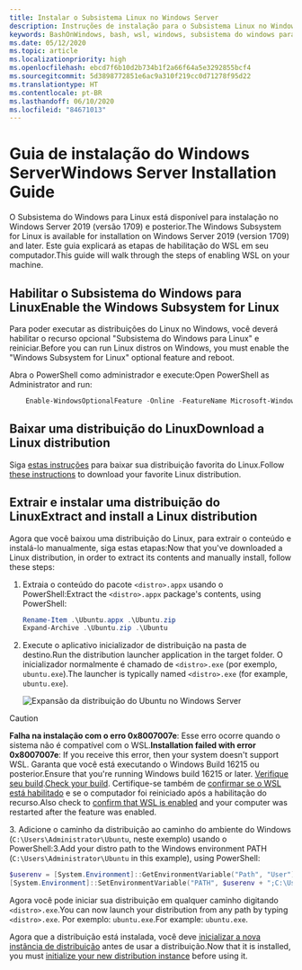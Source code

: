 ```yaml
---
title: Instalar o Subsistema Linux no Windows Server
description: Instruções de instalação para o Subsistema Linux no Windows Server.
keywords: BashOnWindows, bash, wsl, windows, subsistema do windows para linux, windowssubsystem, ubuntu, windows server
ms.date: 05/12/2020
ms.topic: article
ms.localizationpriority: high
ms.openlocfilehash: ebcd7f6b10d2b734b1f2a66f64a5e3292855bcf4
ms.sourcegitcommit: 5d3898772851e6ac9a310f219cc0d71278f95d22
ms.translationtype: HT
ms.contentlocale: pt-BR
ms.lasthandoff: 06/10/2020
ms.locfileid: "84671013"
---
```

# <a name="windows-server-installation-guide"></a><span data-ttu-id="0a54d-104">Guia de instalação do Windows Server</span><span class="sxs-lookup"><span data-stu-id="0a54d-104">Windows Server Installation Guide</span></span>

<span data-ttu-id="0a54d-105">O Subsistema do Windows para Linux está disponível para instalação no Windows Server 2019 (versão 1709) e posterior.</span><span class="sxs-lookup"><span data-stu-id="0a54d-105">The Windows Subsystem for Linux is available for installation on Windows Server 2019 (version 1709) and later.</span></span> <span data-ttu-id="0a54d-106">Este guia explicará as etapas de habilitação do WSL em seu computador.</span><span class="sxs-lookup"><span data-stu-id="0a54d-106">This guide will walk through the steps of enabling WSL on your machine.</span></span>

## <a name="enable-the-windows-subsystem-for-linux"></a><span data-ttu-id="0a54d-107">Habilitar o Subsistema do Windows para Linux</span><span class="sxs-lookup"><span data-stu-id="0a54d-107">Enable the Windows Subsystem for Linux</span></span>

<span data-ttu-id="0a54d-108">Para poder executar as distribuições do Linux no Windows, você deverá habilitar o recurso opcional "Subsistema do Windows para Linux" e reiniciar.</span><span class="sxs-lookup"><span data-stu-id="0a54d-108">Before you can run Linux distros on Windows, you must enable the "Windows Subsystem for Linux" optional feature and reboot.</span></span>

<span data-ttu-id="0a54d-109">Abra o PowerShell como administrador e execute:</span><span class="sxs-lookup"><span data-stu-id="0a54d-109">Open PowerShell as Administrator and run:</span></span>

```powershell
    Enable-WindowsOptionalFeature -Online -FeatureName Microsoft-Windows-Subsystem-Linux

```

## <a name="download-a-linux-distribution"></a><span data-ttu-id="0a54d-110">Baixar uma distribuição do Linux</span><span class="sxs-lookup"><span data-stu-id="0a54d-110">Download a Linux distribution</span></span>

<span data-ttu-id="0a54d-111">Siga [estas instruções](install-manual.md) para baixar sua distribuição favorita do Linux.</span><span class="sxs-lookup"><span data-stu-id="0a54d-111">Follow [these instructions](install-manual.md) to download your favorite Linux distribution.</span></span>

## <a name="extract-and-install-a-linux-distribution"></a><span data-ttu-id="0a54d-112">Extrair e instalar uma distribuição do Linux</span><span class="sxs-lookup"><span data-stu-id="0a54d-112">Extract and install a Linux distribution</span></span>

<span data-ttu-id="0a54d-113">Agora que você baixou uma distribuição do Linux, para extrair o conteúdo e instalá-lo manualmente, siga estas etapas:</span><span class="sxs-lookup"><span data-stu-id="0a54d-113">Now that you've downloaded a Linux distribution, in order to extract its contents and manually install, follow these steps:</span></span>

1. <span data-ttu-id="0a54d-114">Extraia o conteúdo do pacote `<distro>.appx` usando o PowerShell:</span><span class="sxs-lookup"><span data-stu-id="0a54d-114">Extract the `<distro>.appx` package's contents, using PowerShell:</span></span>

    ```powershell
    Rename-Item .\Ubuntu.appx .\Ubuntu.zip
    Expand-Archive .\Ubuntu.zip .\Ubuntu
    ```

2. <span data-ttu-id="0a54d-115">Execute o aplicativo inicializador de distribuição na pasta de destino.</span><span class="sxs-lookup"><span data-stu-id="0a54d-115">Run the distribution launcher application in the target folder.</span></span> <span data-ttu-id="0a54d-116">O inicializador normalmente é chamado de `<distro>.exe` (por exemplo, `ubuntu.exe`).</span><span class="sxs-lookup"><span data-stu-id="0a54d-116">The launcher is typically named `<distro>.exe` (for example, `ubuntu.exe`).</span></span>

    ![Expansão da distribuição do Ubuntu no Windows Server](media/server-appx-expand.png)

> [!CAUTION]
> <span data-ttu-id="0a54d-118">**Falha na instalação com o erro 0x8007007e**: Esse erro ocorre quando o sistema não é compatível com o WSL.</span><span class="sxs-lookup"><span data-stu-id="0a54d-118">**Installation failed with error 0x8007007e**: If you receive this error, then your system doesn't support WSL.</span></span> <span data-ttu-id="0a54d-119">Garanta que você está executando o Windows Build 16215 ou posterior.</span><span class="sxs-lookup"><span data-stu-id="0a54d-119">Ensure that you're running Windows build 16215 or later.</span></span> <span data-ttu-id="0a54d-120">[Verifique seu build](troubleshooting.md#check-your-build-number).</span><span class="sxs-lookup"><span data-stu-id="0a54d-120">[Check your build](troubleshooting.md#check-your-build-number).</span></span> <span data-ttu-id="0a54d-121">Certifique-se também de [confirmar se o WSL está habilitado](troubleshooting.md#confirm-wsl-is-enabled) e se o computador foi reiniciado após a habilitação do recurso.</span><span class="sxs-lookup"><span data-stu-id="0a54d-121">Also check to [confirm that WSL is enabled](troubleshooting.md#confirm-wsl-is-enabled) and your computer was restarted after the feature was enabled.</span></span>  

<span data-ttu-id="0a54d-122">3. Adicione o caminho da distribuição ao caminho do ambiente do Windows (`C:\Users\Administrator\Ubuntu`, neste exemplo) usando o PowerShell:</span><span class="sxs-lookup"><span data-stu-id="0a54d-122">3.Add your distro path to the Windows environment PATH (`C:\Users\Administrator\Ubuntu` in this example), using PowerShell:</span></span>

```powershell
$userenv = [System.Environment]::GetEnvironmentVariable("Path", "User")
[System.Environment]::SetEnvironmentVariable("PATH", $userenv + ";C:\Users\Administrator\Ubuntu", "User")
```

<span data-ttu-id="0a54d-123">Agora você pode iniciar sua distribuição em qualquer caminho digitando `<distro>.exe`.</span><span class="sxs-lookup"><span data-stu-id="0a54d-123">You can now launch your distribution from any path by typing `<distro>.exe`.</span></span> <span data-ttu-id="0a54d-124">Por exemplo: `ubuntu.exe`.</span><span class="sxs-lookup"><span data-stu-id="0a54d-124">For example: `ubuntu.exe`.</span></span>

<span data-ttu-id="0a54d-125">Agora que a distribuição está instalada, você deve [inicializar a nova instância de distribuição](initialize-distro.md) antes de usar a distribuição.</span><span class="sxs-lookup"><span data-stu-id="0a54d-125">Now that it is installed, you must [initialize your new distribution instance](initialize-distro.md) before using it.</span></span>
